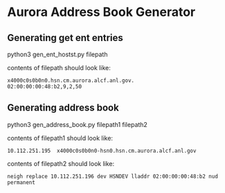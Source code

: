 # Aurora Address Book Generator

## Generating get ent entries
python3 gen_ent_hostst.py filepath

contents of filepath should look like:
```
x4000c0s0b0n0.hsn.cm.aurora.alcf.anl.gov.
02:00:00:00:48:b2,9,2,50
```

## Generating address book
python3 gen_address_book.py filepath1 filepath2

contents of filepath1 should look like:
```
10.112.251.195  x4000c0s0b0n0-hsn0.hsn.cm.aurora.alcf.anl.gov
```

contents of filepath2 should look like:
```
neigh replace 10.112.251.196 dev HSNDEV lladdr 02:00:00:00:48:b2 nud permanent
```
